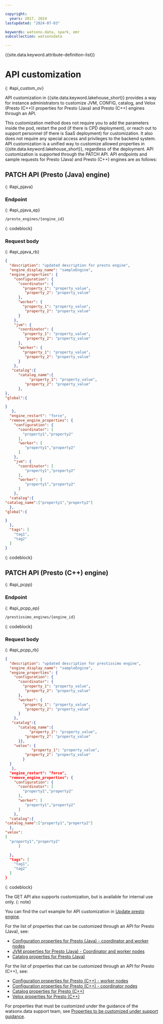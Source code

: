 ```yaml
---

copyright:
  years: 2017, 2024
lastupdated: "2024-07-03"

keywords: watsonx.data, spark, emr
subcollection: watsonxdata

---
```


{{site.data.keyword.attribute-definition-list}}

# API customization
{: #api_custom_ov}

API customization in {{site.data.keyword.lakehouse_short}} provides a way for instance administrators to customize JVM, CONFIG, catalog, and Velox (Presto (C++)) properties for Presto (Java) and Presto (C++) engines through an API.

This customization method does not require you to add the parameters inside the pod, restart the pod (if there is CPD deployment), or reach out to support personnel (if there is SaaS deployment) for customization. It also does not require any special access and privileges to the backend system. API customization is a unified way to customize allowed properties in {{site.data.keyword.lakehouse_short}}, regardless of the deployment. API customization is supported through the PATCH API. API endpoints and sample requests for Presto (Java) and Presto (C++) engines are as follows:

## PATCH API (Presto (Java) engine)
{: #api_pjava}

### Endpoint
{: #api_pjava_ep}

```bash
/presto_engines/{engine_id}
```
{: codeblock}

### Request body
{: #api_pjava_rb}

```json
{
  "description": "updated description for presto engine",
  "engine_display_name": "sampleEngine",
  "engine_properties": {
    "configuration": {
      "coordinator": {
        "property_1": "property_value",
         "property_2": "property_value"
      },
      "worker": {
        "property_1": "property_value",
         "property_2": "property_value"
      }
    },
    "jvm": {
      "coordinator": {
        "property_1": "property_value",
         "property_2": "property_value"
      },
      "worker": {
        "property_1": "property_value",
         "property_2": "property_value"
      }
    },
   "catalog":{
      "catalog_name":{
           "property_1": "property_value",
         "property_2": "property_value"
      },
},
"global":{

}
   },
  "engine_restart": "force",
  "remove_engine_properties": {
    "configuration": {
      "coordinator": [
        "property1","property2"
      ],
      "worker": [
         "property1","property2"
      ]
    },
    "jvm": {
      "coordinator": [
         "property1","property2"
      ],
      "worker": [
         "property1","property2"
      ]
    },
  "catalog":{
"catalog_name":["property1","property2"]
  },
"global":{

}
  },
  "tags": [
    "tag1",
    "tag2"
  ]
}
```
{: codeblock}

## PATCH API (Presto (C++) engine)
{: #api_pcpp}

### Endpoint
{: #api_pcpp_ep}

```bash
/prestissimo_engines/{engine_id}
```
{: codeblock}

### Request body
{: #api_pcpp_rb}

```json
{
  "description": "updated description for prestissimo engine",
  "engine_display_name": "sampleEngine",
  "engine_properties": {
    "configuration": {
      "coordinator": {
        "property_1": "property_value",
         "property_2": "property_value"
      },
      "worker": {
        "property_1": "property_value",
         "property_2": "property_value"
      }
    },
   "catalog":{
      "catalog_name":{
           "property_1": "property_value",
         "property_2": "property_value"
      }},
    "velox": {
			"property_1": "property_value",
         "property_2": "property_value"
		}
  }
   },
  "engine_restart": "force",
  "remove_engine_properties": {
    "configuration": {
      "coordinator": [
        "property1","property2"
      ],
      "worker": [
         "property1","property2"
      ]
    },
  "catalog":{
"catalog_name":["property1","property2"]
  },
"velox":
[
  "property1","property2"
      ]

  },
  "tags": [
    "tag1",
    "tag2"
  ]
}
```
{: codeblock}

The GET API also supports customization, but is available for internal use only.
{: note}

You can find the curl example for API customization in [Update presto engine](https://cloud.ibm.com/apidocs/watsonxdata#update-presto-engine).

For the list of properties that can be customized through an API for Presto (Java), see:

- [Configuration properties for Presto (Java) - coordinator and worker nodes](watsonxdata?topic=watsonxdata-api_custom_prm_pjcw)
- [JVM properties for Presto (Java) - Coordinator and worker nodes](watsonxdata?topic=watsonxdata-api_custom_jvm_pjcw)
- [Catalog properties for Presto (Java)](watsonxdata?topic=watsonxdata-api_custom_ctg_pjcw)

For the list of properties that can be customized through an API for Presto (C++), see:

- [Configuration properties for Presto (C++) - worker nodes](watsonxdata?topic=watsonxdata-api_custom_wkr_pcpp)
- [Configuration properties for Presto (C++) - coordinator nodes](watsonxdata?topic=watsonxdata-aapi_custom_pcpp_cood)
- [Catalog properties for Presto (C++)](watsonxdata?topic=watsonxdata-api_custom_pcpp_ctg)
- [Velox properties for Presto (C++)](watsonxdata?topic=watsonxdata-api_custom_pcpp_vlx)

For properties that must be customized under the guidance of the watsonx.data support team, see [Properties to be customized under support guidance](watsonxdata?topic=watsonxdata-api_custom_wkr_pcpp#api_custom_sprt_pcpp).
